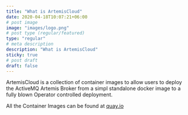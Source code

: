 ```yaml
---
title: "What is ArtemisCloud"
date: 2020-04-18T10:07:21+06:00
# post image
image: "images/logo.png"
# post type (regular/featured)
type: "regular"
# meta description
description: "What is ArtemisCloud"
sticky: true
# post draft
draft: false
---
```

ArtemisCloud is a collection of container images to allow users to deploy the ActiveMQ Artemis Broker from a simpl standalone docker image to a fully blown Operator controlled deployment. 

All the Container Images can be found at [quay.io](https://quay.io/organization/artemiscloud)
